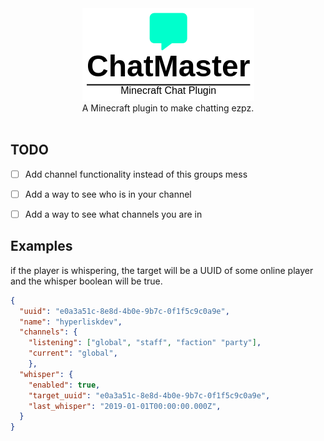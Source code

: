 <div align="center">
    <img src="./assets/logo.png" alt="project logo"/> <br/>
    A Minecraft plugin to make chatting ezpz.<br/> <br/>
</div>

## TODO

- [ ] Add channel functionality instead of this groups mess
- [ ] Add a way to see who is in your channel
- [ ] Add a way to see what channels you are in


## Examples

if the player is whispering, the target will be a UUID of some online player and the whisper boolean will be true.

```json
{
  "uuid": "e0a3a51c-8e8d-4b0e-9b7c-0f1f5c9c0a9e",
  "name": "hyperliskdev",
  "channels": {
    "listening": ["global", "staff", "faction" "party"],
    "current": "global",
    },
  "whisper": {
    "enabled": true,
    "target_uuid": "e0a3a51c-8e8d-4b0e-9b7c-0f1f5c9c0a9e",
    "last_whisper": "2019-01-01T00:00:00.000Z",
  }
}
```